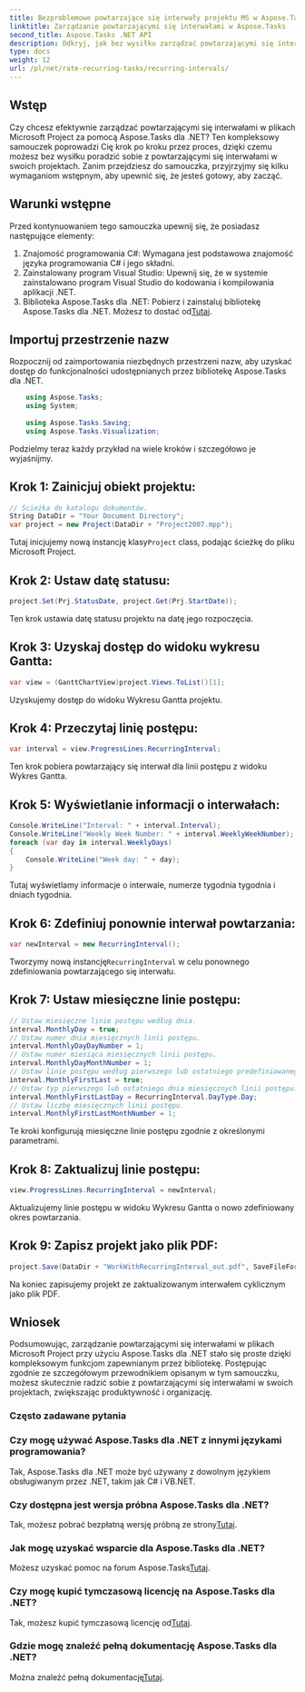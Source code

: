 ```yaml
---
title: Bezproblemowe powtarzające się interwały projektu MS w Aspose.Tasks
linktitle: Zarządzanie powtarzającymi się interwałami w Aspose.Tasks
second_title: Aspose.Tasks .NET API
description: Odkryj, jak bez wysiłku zarządzać powtarzającymi się interwałami w MS Project przy użyciu Aspose.Tasks dla .NET.
type: docs
weight: 12
url: /pl/net/rate-recurring-tasks/recurring-intervals/
---
```

## Wstęp
Czy chcesz efektywnie zarządzać powtarzającymi się interwałami w plikach Microsoft Project za pomocą Aspose.Tasks dla .NET? Ten kompleksowy samouczek poprowadzi Cię krok po kroku przez proces, dzięki czemu możesz bez wysiłku poradzić sobie z powtarzającymi się interwałami w swoich projektach. Zanim przejdziesz do samouczka, przyjrzyjmy się kilku wymaganiom wstępnym, aby upewnić się, że jesteś gotowy, aby zacząć.
## Warunki wstępne
Przed kontynuowaniem tego samouczka upewnij się, że posiadasz następujące elementy:
1. Znajomość programowania C#: Wymagana jest podstawowa znajomość języka programowania C# i jego składni.
2. Zainstalowany program Visual Studio: Upewnij się, że w systemie zainstalowano program Visual Studio do kodowania i kompilowania aplikacji .NET.
3. Biblioteka Aspose.Tasks dla .NET: Pobierz i zainstaluj bibliotekę Aspose.Tasks dla .NET. Możesz to dostać od[Tutaj](https://releases.aspose.com/tasks/net/).

## Importuj przestrzenie nazw
Rozpocznij od zaimportowania niezbędnych przestrzeni nazw, aby uzyskać dostęp do funkcjonalności udostępnianych przez bibliotekę Aspose.Tasks dla .NET.
   
```csharp
    using Aspose.Tasks;
    using System;
    
    using Aspose.Tasks.Saving;
    using Aspose.Tasks.Visualization;
```
Podzielmy teraz każdy przykład na wiele kroków i szczegółowo je wyjaśnijmy.
## Krok 1: Zainicjuj obiekt projektu:
```csharp
// Ścieżka do katalogu dokumentów.
String DataDir = "Your Document Directory";
var project = new Project(DataDir + "Project2007.mpp");
```
 Tutaj inicjujemy nową instancję klasy`Project` class, podając ścieżkę do pliku Microsoft Project.
## Krok 2: Ustaw datę statusu:
```csharp
project.Set(Prj.StatusDate, project.Get(Prj.StartDate));
```
Ten krok ustawia datę statusu projektu na datę jego rozpoczęcia.
## Krok 3: Uzyskaj dostęp do widoku wykresu Gantta:
```csharp
var view = (GanttChartView)project.Views.ToList()[1];
```
Uzyskujemy dostęp do widoku Wykresu Gantta projektu.
## Krok 4: Przeczytaj linię postępu:
```csharp
var interval = view.ProgressLines.RecurringInterval;
```
Ten krok pobiera powtarzający się interwał dla linii postępu z widoku Wykres Gantta.
## Krok 5: Wyświetlanie informacji o interwałach:
```csharp
Console.WriteLine("Interval: " + interval.Interval);
Console.WriteLine("Weekly Week Number: " + interval.WeeklyWeekNumber);
foreach (var day in interval.WeeklyDays)
{
    Console.WriteLine("Week day: " + day);
}
```
Tutaj wyświetlamy informacje o interwale, numerze tygodnia tygodnia i dniach tygodnia.
## Krok 6: Zdefiniuj ponownie interwał powtarzania:
```csharp
var newInterval = new RecurringInterval();
```
 Tworzymy nową instancję`RecurringInterval` w celu ponownego zdefiniowania powtarzającego się interwału.
## Krok 7: Ustaw miesięczne linie postępu:
```csharp
// Ustaw miesięczne linie postępu według dnia.
interval.MonthlyDay = true;
// Ustaw numer dnia miesięcznych linii postępu.
interval.MonthlyDayDayNumber = 1;
// Ustaw numer miesiąca miesięcznych linii postępu.
interval.MonthlyDayMonthNumber = 1;
// Ustaw linie postępu według pierwszego lub ostatniego predefiniowanego dnia.
interval.MonthlyFirstLast = true;
// Ustaw typ pierwszego lub ostatniego dnia miesięcznych linii postępu.
interval.MonthlyFirstLastDay = RecurringInterval.DayType.Day;
// Ustaw liczbę miesięcznych linii postępu.
interval.MonthlyFirstLastMonthNumber = 1;
```
Te kroki konfigurują miesięczne linie postępu zgodnie z określonymi parametrami.
## Krok 8: Zaktualizuj linie postępu:
```csharp
view.ProgressLines.RecurringInterval = newInterval;
```
Aktualizujemy linie postępu w widoku Wykresu Gantta o nowo zdefiniowany okres powtarzania.
## Krok 9: Zapisz projekt jako plik PDF:
```csharp
project.Save(DataDir + "WorkWithRecurringInterval_out.pdf", SaveFileFormat.Pdf);
```
Na koniec zapisujemy projekt ze zaktualizowanym interwałem cyklicznym jako plik PDF.

## Wniosek
Podsumowując, zarządzanie powtarzającymi się interwałami w plikach Microsoft Project przy użyciu Aspose.Tasks dla .NET stało się proste dzięki kompleksowym funkcjom zapewnianym przez bibliotekę. Postępując zgodnie ze szczegółowym przewodnikiem opisanym w tym samouczku, możesz skutecznie radzić sobie z powtarzającymi się interwałami w swoich projektach, zwiększając produktywność i organizację.
### Często zadawane pytania
### Czy mogę używać Aspose.Tasks dla .NET z innymi językami programowania?
Tak, Aspose.Tasks dla .NET może być używany z dowolnym językiem obsługiwanym przez .NET, takim jak C# i VB.NET.
### Czy dostępna jest wersja próbna Aspose.Tasks dla .NET?
 Tak, możesz pobrać bezpłatną wersję próbną ze strony[Tutaj](https://releases.aspose.com/).
### Jak mogę uzyskać wsparcie dla Aspose.Tasks dla .NET?
 Możesz uzyskać pomoc na forum Aspose.Tasks[Tutaj](https://forum.aspose.com/c/tasks/15).
### Czy mogę kupić tymczasową licencję na Aspose.Tasks dla .NET?
 Tak, możesz kupić tymczasową licencję od[Tutaj](https://purchase.aspose.com/temporary-license/).
### Gdzie mogę znaleźć pełną dokumentację Aspose.Tasks dla .NET?
 Można znaleźć pełną dokumentację[Tutaj](https://reference.aspose.com/tasks/net/).